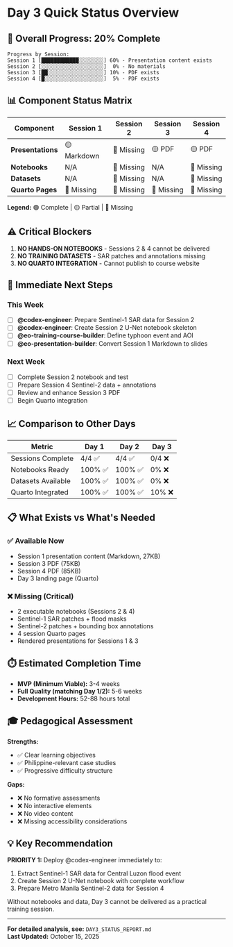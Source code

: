 # Day 3 Quick Status Overview

## 🎯 Overall Progress: 20% Complete

```
Progress by Session:
Session 1 [████████████░░░░░░░░] 60% - Presentation content exists
Session 2 [░░░░░░░░░░░░░░░░░░░░]  0% - No materials
Session 3 [██░░░░░░░░░░░░░░░░░░] 10% - PDF exists
Session 4 [█░░░░░░░░░░░░░░░░░░░]  5% - PDF exists
```

## 📊 Component Status Matrix

| Component | Session 1 | Session 2 | Session 3 | Session 4 |
|-----------|-----------|-----------|-----------|-----------|
| **Presentations** | 🟡 Markdown | 🔴 Missing | 🟡 PDF | 🟡 PDF |
| **Notebooks** | N/A | 🔴 Missing | N/A | 🔴 Missing |
| **Datasets** | N/A | 🔴 Missing | N/A | 🔴 Missing |
| **Quarto Pages** | 🔴 Missing | 🔴 Missing | 🔴 Missing | 🔴 Missing |

**Legend:** 🟢 Complete | 🟡 Partial | 🔴 Missing

## ⚠️ Critical Blockers

1. **NO HANDS-ON NOTEBOOKS** - Sessions 2 & 4 cannot be delivered
2. **NO TRAINING DATASETS** - SAR patches and annotations missing
3. **NO QUARTO INTEGRATION** - Cannot publish to course website

## 🚀 Immediate Next Steps

### This Week
- [ ] **@codex-engineer**: Prepare Sentinel-1 SAR data for Session 2
- [ ] **@codex-engineer**: Create Session 2 U-Net notebook skeleton
- [ ] **@eo-training-course-builder**: Define typhoon event and AOI
- [ ] **@eo-presentation-builder**: Convert Session 1 Markdown to slides

### Next Week
- [ ] Complete Session 2 notebook and test
- [ ] Prepare Session 4 Sentinel-2 data + annotations
- [ ] Review and enhance Session 3 PDF
- [ ] Begin Quarto integration

## 📈 Comparison to Other Days

| Metric | Day 1 | Day 2 | Day 3 |
|--------|-------|-------|-------|
| Sessions Complete | 4/4 ✅ | 4/4 ✅ | 0/4 ❌ |
| Notebooks Ready | 100% ✅ | 100% ✅ | 0% ❌ |
| Datasets Available | 100% ✅ | 100% ✅ | 0% ❌ |
| Quarto Integrated | 100% ✅ | 100% ✅ | 10% ❌ |

## 📋 What Exists vs What's Needed

### ✅ Available Now
- Session 1 presentation content (Markdown, 27KB)
- Session 3 PDF (75KB)
- Session 4 PDF (85KB)
- Day 3 landing page (Quarto)

### ❌ Missing (Critical)
- 2 executable notebooks (Sessions 2 & 4)
- Sentinel-1 SAR patches + flood masks
- Sentinel-2 patches + bounding box annotations
- 4 session Quarto pages
- Rendered presentations for Sessions 1 & 3

## ⏱️ Estimated Completion Time

- **MVP (Minimum Viable):** 3-4 weeks
- **Full Quality (matching Day 1/2):** 5-6 weeks
- **Development Hours:** 52-88 hours total

## 🎓 Pedagogical Assessment

**Strengths:**
- ✅ Clear learning objectives
- ✅ Philippine-relevant case studies
- ✅ Progressive difficulty structure

**Gaps:**
- ❌ No formative assessments
- ❌ No interactive elements
- ❌ No video content
- ❌ Missing accessibility considerations

## 💡 Key Recommendation

**PRIORITY 1:** Deploy @codex-engineer immediately to:
1. Extract Sentinel-1 SAR data for Central Luzon flood event
2. Create Session 2 U-Net notebook with complete workflow
3. Prepare Metro Manila Sentinel-2 data for Session 4

Without notebooks and data, Day 3 cannot be delivered as a practical training session.

---

**For detailed analysis, see:** `DAY3_STATUS_REPORT.md`  
**Last Updated:** October 15, 2025
